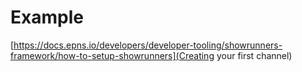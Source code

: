 # Example
[https://docs.epns.io/developers/developer-tooling/showrunners-framework/how-to-setup-showrunners](Creating your first channel)